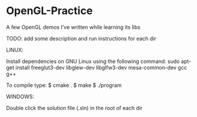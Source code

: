 # OpenGL-Practice

A few OpenGL demos I've written while learning its libs

TODO: add some description and run instructions for each dir

LINUX:

Install dependencies on GNU Linux using the following command:
sudo apt-get install freeglut3-dev libglew-dev libglfw3-dev mesa-common-dev gcc g++

To compile type:
$ cmake .
$ make
$ ./program

WINDOWS:

Double click the solution file (.sln) in the root of each dir

